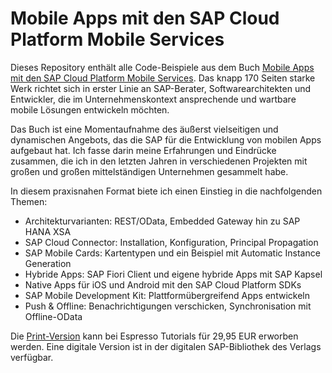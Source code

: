 # Mobile Apps mit den SAP Cloud Platform Mobile Services

Dieses Repository enthält alle Code-Beispiele aus dem Buch [Mobile Apps mit den SAP Cloud Platform Mobile Services](https://de.espresso-tutorials.com/programmierung_0345.php). Das knapp 170 Seiten starke Werk richtet sich in erster Linie an SAP-Berater, Softwarearchitekten und Entwickler, die im Unternehmenskontext ansprechende und wartbare mobile Lösungen entwickeln möchten.

Das Buch ist eine Momentaufnahme des äußerst vielseitigen und dynamischen Angebots, das die SAP für die Entwicklung von mobilen Apps aufgebaut hat. Ich fasse darin meine Erfahrungen und Eindrücke zusammen, die ich in den letzten Jahren in verschiedenen Projekten mit großen und großen mittelständigen Unternehmen gesammelt habe.

In diesem praxisnahen Format biete ich einen Einstieg in die nachfolgenden Themen:

* Architekturvarianten: REST/OData, Embedded Gateway hin zu SAP HANA XSA
* SAP Cloud Connector: Installation, Konfiguration, Principal Propagation
* SAP Mobile Cards: Kartentypen und ein Beispiel mit Automatic Instance Generation
* Hybride Apps: SAP Fiori Client und eigene hybride Apps mit SAP Kapsel
* Native Apps für iOS und Android mit den SAP Cloud Platform SDKs
* SAP Mobile Development Kit: Plattformübergreifend Apps entwickeln
* Push & Offline: Benachrichtigungen verschicken, Synchronisation mit Offline-OData

Die [Print-Version](https://de.espresso-tutorials.com/programmierung_0345.php) kann bei Espresso Tutorials für 29,95 EUR erworben werden. Eine digitale Version ist in der digitalen SAP-Bibliothek des Verlags verfügbar.